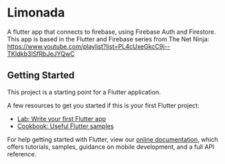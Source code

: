 # Limonada

A flutter app that connects to firebase, using Firebase Auth and Firestore. 
This app is based in the Flutter and Firebase series from The Net Ninja: https://www.youtube.com/playlist?list=PL4cUxeGkcC9j--TKIdkb3ISfRbJeJYQwC

## Getting Started

This project is a starting point for a Flutter application.

A few resources to get you started if this is your first Flutter project:

- [Lab: Write your first Flutter app](https://flutter.dev/docs/get-started/codelab)
- [Cookbook: Useful Flutter samples](https://flutter.dev/docs/cookbook)

For help getting started with Flutter, view our
[online documentation](https://flutter.dev/docs), which offers tutorials,
samples, guidance on mobile development, and a full API reference.
